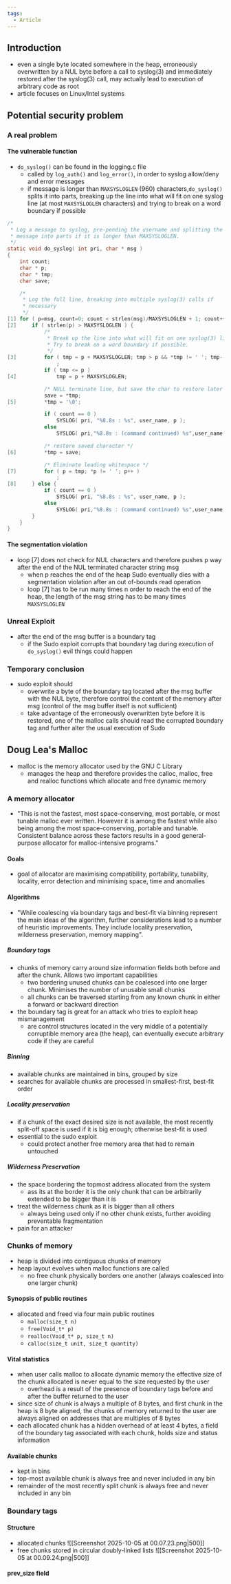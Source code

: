 ```yaml
---
tags:
  - Article
---
```

## Introduction
- even a single byte located somewhere in the heap, erroneously overwritten by a NUL byte before a call to syslog(3) and immediately restored after the syslog(3) call, may actually lead to execution of arbitrary code as root
- article focuses on Linux/Intel systems
## Potential security problem
### A real problem
#### The vulnerable function
- `do_syslog()` can be found in the logging.c file
	- called by `log_auth()` and `log_error()`, in order to syslog allow/deny and error messages
	- if message is longer than `MAXSYSLOGLEN` (960) characters,`do_syslog()` splits it into parts, breaking up the line into what will fit on one syslog line (at most `MAXSYSLOGLEN` characters) and trying to break on a word boundary if possible
```c
/*
 * Log a message to syslog, pre-pending the username and splitting the
 * message into parts if it is longer than MAXSYSLOGLEN.
 */
static void do_syslog( int pri, char * msg )
{
    int count;
    char * p;
    char * tmp;
    char save;

    /*
     * Log the full line, breaking into multiple syslog(3) calls if
     * necessary
     */
[1] for ( p=msg, count=0; count < strlen(msg)/MAXSYSLOGLEN + 1; count++ ) {
[2]     if ( strlen(p) > MAXSYSLOGLEN ) {
            /*
             * Break up the line into what will fit on one syslog(3) line
             * Try to break on a word boundary if possible.
             */
[3]         for ( tmp = p + MAXSYSLOGLEN; tmp > p && *tmp != ' '; tmp-- )
                ;
            if ( tmp <= p )
[4]             tmp = p + MAXSYSLOGLEN;

            /* NULL terminate line, but save the char to restore later */
            save = *tmp;
[5]         *tmp = '\0';

            if ( count == 0 )
                SYSLOG( pri, "%8.8s : %s", user_name, p );
            else
                SYSLOG( pri,"%8.8s : (command continued) %s",user_name,p );

            /* restore saved character */
[6]         *tmp = save;

            /* Eliminate leading whitespace */
[7]         for ( p = tmp; *p != ' '; p++ )
                ;
[8]     } else {
            if ( count == 0 )
                SYSLOG( pri, "%8.8s : %s", user_name, p );
            else
                SYSLOG( pri,"%8.8s : (command continued) %s",user_name,p );
        }
    }
}
```
#### The segmentation violation
- loop [7] does not check for NUL characters and therefore pushes p way after the end of the NUL terminated character string msg
	- when p reaches the end of the heap Sudo eventually dies with a segmentation violation after an out of-bounds read operation
	- loop [7] has to be run many times n order to reach the end of the heap, the length of the msg string has to be many times `MAXSYSLOGLEN`
### Unreal Exploit
- after the end of the msg buffer is a boundary tag
	- if the Sudo exploit corrupts that boundary tag during execution of `do_syslog()` evil things could happen
### Temporary conclusion
- sudo exploit should
	- overwrite a byte of the boundary tag located after the msg buffer with the NUL byte, therefore control the content of the memory after msg (control of the msg buffer itself is not sufficient)
	- take advantage of the erroneously overwritten byte before it is restored, one of the malloc calls should read the corrupted boundary tag and further alter the usual execution of Sudo
## Doug Lea's Malloc
- malloc is the memory allocator used by the GNU C Library
	- manages the heap and therefore provides the calloc, malloc, free and realloc functions which allocate and free dynamic memory
### A memory allocator
- "This is not the fastest, most space-conserving, most portable, or most
tunable malloc ever written. However it is among the fastest while also
being among the most space-conserving, portable and tunable. Consistent
balance across these factors results in a good general-purpose allocator
for malloc-intensive programs."
#### Goals
- goal of allocator are maximising compatibility, portability, tunability, locality, error detection and minimising space, time and anomalies
#### Algorithms
- "While coalescing via boundary tags and best-fit via binning represent
the main ideas of the algorithm, further considerations lead to a
number of heuristic improvements. They include locality preservation,
wilderness preservation, memory mapping".
##### Boundary tags
- chunks of memory carry around size information fields both before and after the chunk. Allows two important capabilities
	- two bordering unused chunks can be coalesced into one larger chunk. Minimises the number of unusable small chunks
	- all chunks can be traversed starting from any known chunk in either a forward or backward direction
- the boundary tag is great for an attack who tries to exploit heap mismanagement 
	- are control structures located in the very middle of a potentially corruptible memory area (the heap), can eventually execute arbitrary code if they are careful
##### Binning
- available chunks are maintained in bins, grouped by size
- searches for available chunks are processed in smallest-first, best-fit order
##### Locality preservation
- if a chunk of the exact desired size is not available, the most recently split-off space is used if it is big enough; otherwise best-fit is used
- essential to the sudo exploit
	- could protect another free memory area that had to remain untouched
##### Wilderness Preservation
- the space bordering the topmost address allocated from the system
	- ass its at the border it is the only chunk that can be arbitrarily extended to be bigger than it is
- treat the wilderness chunk as it is bigger than all others
	- always being used only if no other chunk exists, further avoiding preventable fragmentation 
- pain for an attacker
### Chunks of memory
- heap is divided into contiguous chunks of memory
- heap layout evolves when malloc functions are called
	- no free chunk physically borders one another (always coalesced into one larger chunk)
#### Synopsis of public routines
- allocated and freed via four main public routines
	- `malloc(size_t n)` 
	- `free(Void_t* p)`
	- `realloc(Void_t* p, size_t n)`
	- `calloc(size_t unit, size_t quantity)`
#### Vital statistics
- when user calls malloc to allocate dynamic memory the effective size of the chunk allocated is never equal to the size requested by the user
	- overhead is a result of the presence of boundary tags before and after the buffer returned to the user
- since size of chunk is always a multiple of 8 bytes, and first chunk in the heap is 8 byte aligned, the chunks of memory returned to the user are always aligned on addresses that are multiples of 8 bytes
- each allocated chunk has a hidden overhead of at least 4 bytes, a field of the boundary tag associated with each chunk, holds size and status information 
#### Available chunks
- kept in bins
- top-most available chunk is always free and never included in any bin
- remainder of the most recently split chunk is always free and never included in any bin
### Boundary tags
#### Structure
- allocated chunks
![[Screenshot 2025-10-05 at 00.07.23.png|500]]
- free chunks stored in circular doubly-linked lists
![[Screenshot 2025-10-05 at 00.09.24.png|500]]
#### prev_size field